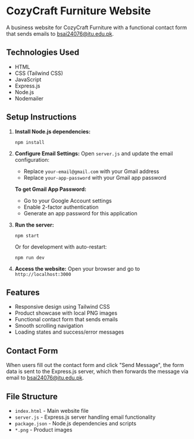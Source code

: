 # CozyCraft Furniture Website

A business website for CozyCraft Furniture with a functional contact form that sends emails to bsai24076@itu.edu.pk.

## Technologies Used
- HTML
- CSS (Tailwind CSS)
- JavaScript
- Express.js
- Node.js
- Nodemailer

## Setup Instructions

1. **Install Node.js dependencies:**
   ```
   npm install
   ```

2. **Configure Email Settings:**
   Open `server.js` and update the email configuration:
   - Replace `your-email@gmail.com` with your Gmail address
   - Replace `your-app-password` with your Gmail app password
   
   **To get Gmail App Password:**
   - Go to your Google Account settings
   - Enable 2-factor authentication
   - Generate an app password for this application

3. **Run the server:**
   ```
   npm start
   ```
   
   Or for development with auto-restart:
   ```
   npm run dev
   ```

4. **Access the website:**
   Open your browser and go to `http://localhost:3000`

## Features

- Responsive design using Tailwind CSS
- Product showcase with local PNG images
- Functional contact form that sends emails
- Smooth scrolling navigation
- Loading states and success/error messages

## Contact Form

When users fill out the contact form and click "Send Message", the form data is sent to the Express.js server, which then forwards the message via email to bsai24076@itu.edu.pk.

## File Structure

- `index.html` - Main website file
- `server.js` - Express.js server handling email functionality
- `package.json` - Node.js dependencies and scripts
- `*.png` - Product images
